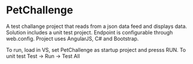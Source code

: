 # PetChallenge

A test challange project that reads from a json data feed and displays data. Solution includes a unit test project. Endpoint is configurable through web.config. Project uses AngularJS, C# and Bootstrap.

To run, load in VS, set PetChallenge as startup project and presss RUN. To unit test Test -> Run -> Test All
